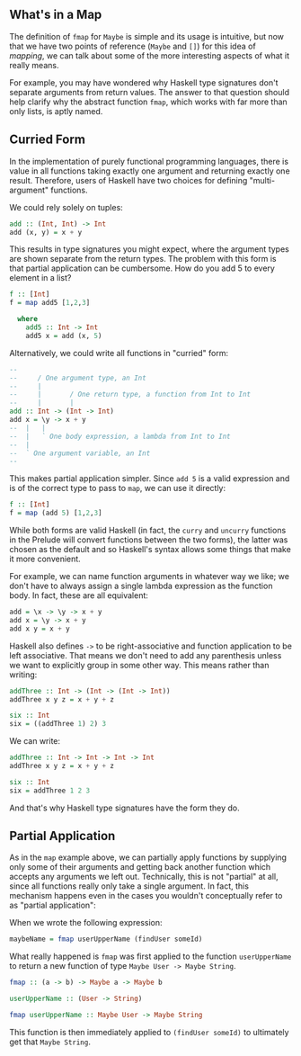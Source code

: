 ## What's in a Map

The definition of `fmap` for `Maybe` is simple and its usage is intuitive, but
now that we have two points of reference (`Maybe` and `[]`) for this idea of
*mapping*, we can talk about some of the more interesting aspects of what it
really means.

For example, you may have wondered why Haskell type signatures don't separate
arguments from return values. The answer to that question should help clarify
why the abstract function `fmap`, which works with far more than only lists, is
aptly named.

## Curried Form

In the implementation of purely functional programming languages, there is value
in all functions taking exactly one argument and returning exactly one result.
Therefore, users of Haskell have two choices for defining "multi-argument"
functions.

We could rely solely on tuples:

```haskell
add :: (Int, Int) -> Int
add (x, y) = x + y
```

This results in type signatures you might expect, where the argument types are
shown separate from the return types. The problem with this form is that partial
application can be cumbersome. How do you add 5 to every element in a list?

```haskell
f :: [Int]
f = map add5 [1,2,3]

  where
    add5 :: Int -> Int
    add5 x = add (x, 5)
```

Alternatively, we could write all functions in "curried" form:

```haskell
-- 
--     / One argument type, an Int
--     |
--     |       / One return type, a function from Int to Int
--     |       |
add :: Int -> (Int -> Int)
add x = \y -> x + y
--  |   |
--  |   ` One body expression, a lambda from Int to Int
--  |
--  ` One argument variable, an Int
-- 
```

This makes partial application simpler. Since `add 5` is a valid expression and
is of the correct type to pass to `map`, we can use it directly:

```haskell
f :: [Int]
f = map (add 5) [1,2,3]
```

While both forms are valid Haskell (in fact, the `curry` and `uncurry` functions
in the Prelude will convert functions between the two forms), the latter was
chosen as the default and so Haskell's syntax allows some things that make it
more convenient.

For example, we can name function arguments in whatever way we like; we don't
have to always assign a single lambda expression as the function body. In fact,
these are all equivalent:

```haskell
add = \x -> \y -> x + y
add x = \y -> x + y
add x y = x + y
```

Haskell also defines `->` to be right-associative and function application to be
left associative. That means we don't need to add any parenthesis unless we want
to explicitly group in some other way. This means rather than writing:

```haskell
addThree :: Int -> (Int -> (Int -> Int))
addThree x y z = x + y + z

six :: Int
six = ((addThree 1) 2) 3
```

We can write:

```haskell
addThree :: Int -> Int -> Int -> Int
addThree x y z = x + y + z

six :: Int
six = addThree 1 2 3
```

And that's why Haskell type signatures have the form they do.

## Partial Application

As in the `map` example above, we can partially apply functions by supplying
only some of their arguments and getting back another function which accepts any
arguments we left out. Technically, this is not "partial" at all, since all
functions really only take a single argument. In fact, this mechanism happens
even in the cases you wouldn't conceptually refer to as "partial application":

When we wrote the following expression:

```haskell
maybeName = fmap userUpperName (findUser someId)
```

What really happened is `fmap` was first applied to the function `userUpperName`
to return a new function of type `Maybe User -> Maybe String`.

```haskell
fmap :: (a -> b) -> Maybe a -> Maybe b

userUpperName :: (User -> String)

fmap userUpperName :: Maybe User -> Maybe String
```

This function is then immediately applied to `(findUser someId)` to ultimately
get that `Maybe String`.
